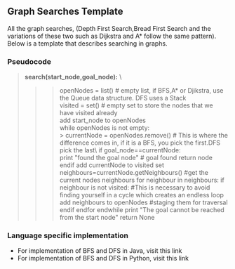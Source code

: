 ## Graph Searches Template
All the graph searches, (Depth First Search,Bread First Search and the variations of these two such as Dijkstra and A* follow the same pattern). Below is a template that describes searching in graphs.

### Pseudocode

>**search(start_node,goal_node):** \
   >>> openNodes = list()                # empty list, if BFS,A* or Djikstra, use the Queue data structure. DFS uses a Stack \
   >>> visited = set()                   # empty set to store the nodes that we have visited already\
   >>> add start_node to openNodes \
   >>> while openNodes is not empty: \
       > currentNode = openNodes.remove()    # This is where the difference comes in, if it is a BFS, you pick the first.DFS pick the last\          if goal_node==currentNode: \
             print "found the goal node"    # goal found
             return node
        endif
        add currentNode to visited set
        neighbours=currentNode.getNeighbours()  #get the current nodes neighbours
        for neighbour in neighbours:
            if neighbour is not visited:     #This is necessary to avoid finding yourself in a cycle which creates an endless loop
               add neighbours to openNodes  #staging them for traversal
             endif
        endfor
     endwhile
     print "The goal cannot be reached from the start node"
     return None  
### Language specific implementation
 * For implementation of BFS and DFS in Java, visit this link
 * For implementation of BFS and DFS in Python, visit this link
